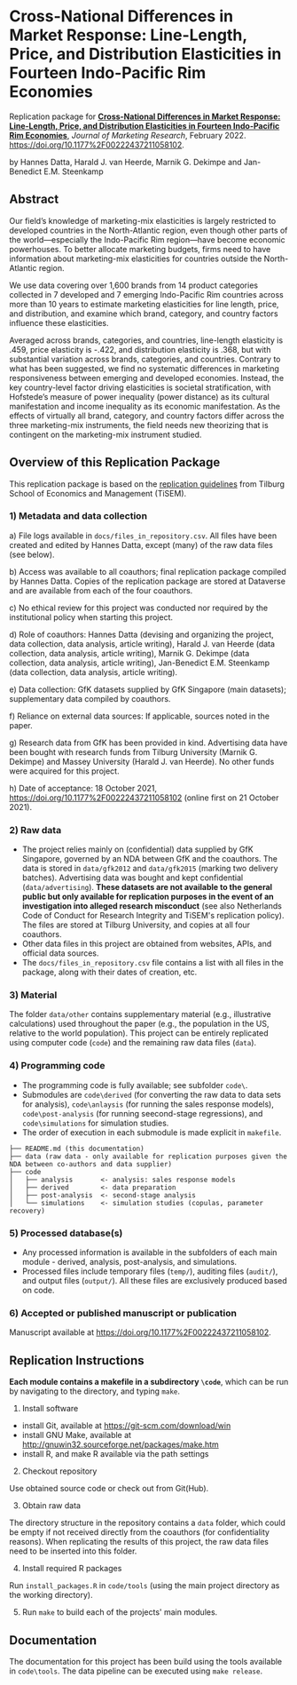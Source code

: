 # Cross-National Differences in Market Response: Line-Length, Price, and Distribution Elasticities in Fourteen Indo-Pacific Rim Economies

Replication package for [__Cross-National Differences in Market Response: Line-Length, Price, and Distribution Elasticities in Fourteen Indo-Pacific Rim Economies__](https://doi.org/10.1177%2F00222437211058102), *Journal of Marketing Research*, February 2022. https://doi.org/10.1177%2F00222437211058102.

by Hannes Datta, Harald J. van Heerde, Marnik G. Dekimpe and Jan-Benedict E.M. Steenkamp

## Abstract

Our field’s knowledge of marketing-mix elasticities is largely restricted to developed countries in the North-Atlantic region, even though other parts of the world—especially the Indo-Pacific Rim region—have become economic powerhouses. To better allocate marketing budgets, firms need to have information about marketing-mix elasticities for countries outside the North-Atlantic region. 

We use data covering over 1,600 brands from 14 product categories collected in 7 developed and 7 emerging Indo-Pacific Rim countries across more than 10 years to estimate marketing elasticities for line length, price, and distribution, and examine which brand, category, and country factors influence these elasticities. 

Averaged across brands, categories, and countries, line-length elasticity is .459, price elasticity is -.422, and distribution elasticity is .368, but with substantial variation across brands, categories, and countries. Contrary to what has been suggested, we find no systematic differences in marketing responsiveness between emerging and developed economies. Instead, the key country-level factor driving elasticities is societal stratification, with Hofstede’s measure of power inequality (power distance) as its cultural manifestation and income inequality as its economic manifestation. As the effects of virtually all brand, category, and country factors differ across the three marketing-mix instruments, the field needs new theorizing that is contingent on the marketing-mix instrument studied.

## Overview of this Replication Package

This replication package is based on the [replication guidelines]( https://www.tilburguniversity.edu/research/economics-and-management/replication-package) from Tilburg School of Economics and Management (TiSEM). 

### 1) Metadata and data collection

a) File logs available in `docs/files_in_repository.csv`. All files have been created and edited by Hannes Datta, except (many) of the raw data files (see below).

b) Access was available to all coauthors; final replication package compiled by Hannes Datta. Copies of the replication package are stored at Dataverse and are available from each of the four coauthors.

c) No ethical review for this project was conducted nor required by the institutional policy when starting this project.

d) Role of coauthors: Hannes Datta (devising and organizing the project, data collection, data analysis, article writing), Harald J. van Heerde (data collection, data analysis, article writing), Marnik G. Dekimpe (data collection, data analysis, article writing), Jan-Benedict E.M. Steenkamp (data collection, data analysis, article writing).

e) Data collection: GfK datasets supplied by GfK Singapore (main datasets); supplementary data compiled by coauthors.

f) Reliance on external data sources: If applicable, sources noted in the paper.

g) Research data from GfK has been provided in kind. Advertising data have been bought with research funds from Tilburg University (Marnik G. Dekimpe) and Massey University (Harald J. van Heerde). No other funds were acquired for this project.

h) Date of acceptance: 18 October 2021, https://doi.org/10.1177%2F00222437211058102 (online first on 21 October 2021).

### 2) Raw data
- The project relies mainly on (confidential) data supplied by GfK Singapore, governed by an NDA between GfK and the coauthors. The data is stored in `data/gfk2012` and `data/gfk2015` (marking two delivery batches). Advertising data was bought and kept confidential (`data/advertising`). __These datasets are not available to the general public but only available for replication purposes in the event of an investigation into alleged research misconduct__ (see also Netherlands Code of Conduct for Research Integrity and TiSEM's replication policy). The files are stored at Tilburg University, and copies at all four coauthors. 
- Other data files in this project are obtained from websites, APIs, and official data sources.
- The `docs/files_in_repository.csv` file contains a list with all files in the package, along with their dates of creation, etc. 

### 3) Material

The folder `data/other` contains supplementary material (e.g., illustrative calculations) used throughout the paper (e.g., the population in the US, relative to the world population). This project can be entirely replicated using computer code (`code`) and the remaining raw data files (`data`).

### 4) Programming code
- The programming code is fully available; see subfolder `code\`. 
- Submodules are `code\derived` (for converting the raw data to data sets for analysis), `code\anlaysis` (for running the sales response models), `code\post-analysis` (for running seecond-stage regressions), and `code\simulations` for simulation studies. 
- The order of execution in each submodule is made explicit in `makefile`. 


```
├── README.md (this documentation)
├── data (raw data - only available for replication purposes given the NDA between co-authors and data supplier)
├── code
│   ├── analysis       <- analysis: sales response models
│   ├── derived        <- data preparation
│   ├── post-analysis  <- second-stage analysis
│   └── simulations    <- simulation studies (copulas, parameter recovery)
```

### 5) Processed database(s)

- Any processed information is available in the subfolders of each main module - derived, analysis, post-analysis, and simulations. 
- Processed files include temporary files (`temp/`), auditing files (`audit/`), and output files (`output/`). All these files are exclusively produced based on code. 

### 6) Accepted or published manuscript or publication

Manuscript available at https://doi.org/10.1177%2F00222437211058102.

## Replication Instructions

__Each module contains a makefile in a subdirectory `\code`__, which can be run by navigating to the directory, and typing `make`.

1. Install software

- install Git, available at https://git-scm.com/download/win
- install GNU Make, available at http://gnuwin32.sourceforge.net/packages/make.htm
- install R, and make R available via the path settings
    
2. Checkout repository

Use obtained source code or check out from Git(Hub).

3. Obtain raw data

The directory structure in the repository contains a `data` folder, which could be empty if not received directly from the coauthors (for confidentiality reasons). When replicating the results of this project, the raw data files need to be inserted into this folder.

4. Install required R packages

Run `install_packages.R` in `code/tools` (using the main project directory as the working directory).

5. Run `make` to build each of the projects' main modules.

## Documentation

The documentation for this project has been build using the tools available in `code\tools`. The data pipeline can be executed using `make release`.
